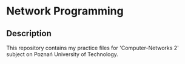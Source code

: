 # Network Programming
## Description
This repository contains my practice files for 'Computer-Networks 2' subject on Poznań University of Technology.

